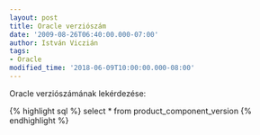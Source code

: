 ```yaml
---
layout: post
title: Oracle verziószám
date: '2009-08-26T06:40:00.000-07:00'
author: István Viczián
tags:
- Oracle
modified_time: '2018-06-09T10:00:00.000-08:00'
---
```


Oracle verziószámának lekérdezése:

{% highlight sql %}
select * from product_component_version
{% endhighlight %}
